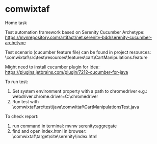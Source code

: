 # comwixtaf
Home task

Test automation framework based on Serenity Cucumber Archetype: https://mvnrepository.com/artifact/net.serenity-bdd/serenity-cucumber-archetype

Test scenario (cucumber feature file) can be found in project resources: 
\comwixtaf\src\test\resources\features\cart\CartManipulations.feature

Might need to install cucumber plugin for Idea: https://plugins.jetbrains.com/plugin/7212-cucumber-for-java

To run test: 
1. Set system environment property with a path to chromedriver e.g.: webdriver.chrome.driver=C:\chromedriver
2. Run test with \comwixtaf\src\test\java\comwittaf\CartManipulationsTest.java 

To check report:
1. run command in terminal: mvnw serenity:aggregate
2. find and open index.html in browser: \comwixtaf\target\site\serenity\index.html

